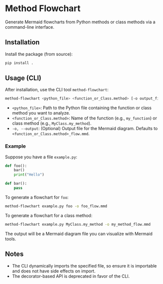 # Method Flowchart

Generate Mermaid flowcharts from Python methods or class methods via a command-line interface.

## Installation

Install the package (from source):

```bash
pip install .
```

## Usage (CLI)

After installation, use the CLI tool `method-flowchart`:

```bash
method-flowchart <python_file> <function_or_Class.method> [-o output_file]
```

- `<python_file>`: Path to the Python file containing the function or class method you want to analyze.
- `<function_or_Class.method>`: Name of the function (e.g., `my_function`) or class method (e.g., `MyClass.my_method`).
- `-o, --output`: (Optional) Output file for the Mermaid diagram. Defaults to `<function_or_Class.method>_flow.mmd`.

### Example

Suppose you have a file `example.py`:

```python
def foo():
    bar()
    print("Hello")

def bar():
    pass
```

To generate a flowchart for `foo`:

```bash
method-flowchart example.py foo -o foo_flow.mmd
```

To generate a flowchart for a class method:

```bash
method-flowchart example.py MyClass.my_method -o my_method_flow.mmd
```

The output will be a Mermaid diagram file you can visualize with Mermaid tools.

## Notes
- The CLI dynamically imports the specified file, so ensure it is importable and does not have side effects on import.
- The decorator-based API is deprecated in favor of the CLI.
